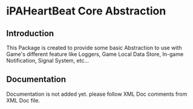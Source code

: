 # iPAHeartBeat Core Abstraction

## Introduction
This Package is created to provide some basic Abstraction to use with Game's different feature like Loggers, Game Local Data Store, In-game Notification, Signal System, etc...

## Documentation
Documentation is not added yet. please follow XML Doc comments from XML Doc file.
